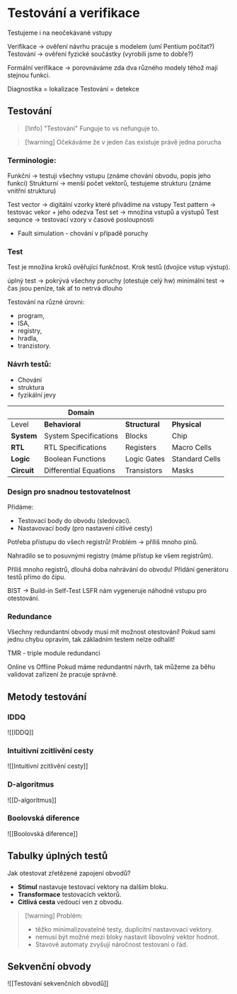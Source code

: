 # Testování a verifikace
Testujeme i na neočekávané vstupy

Verifikace -> ověření návrhu pracuje s modelem (umí Pentium počítat?)
Testování -> ověření fyzické součástky (vyrobili jsme to dobře?)

Formální verifikace -> porovnáváme zda dva různého modely téhož mají stejnou funkci.

Diagnostika = lokalizace
Testování = detekce

## Testování 

> [!info] "Testování"
> Funguje to vs nefunguje to.

> [!warning] Očekáváme že v jeden čas existuje právě jedna porucha

### Terminologie:
Funkční -> testuji všechny vstupu (známe chování obvodu, popis jeho funkcí)
Strukturní -> menší počet vektorů, testujeme strukturu (známe vnitřní strukturu)

Test vector -> digitální vzorky které přivádíme na vstupy
Test pattern -> testovac vekor + jeho odezva
Test set -> množina vstupů a výstupů
Test sequnce -> testovací vzory v časové posloupnosti

- Fault simulation - chování v případě poruchy
### Test
Test je množina kroků ověřující funkčnost.
Krok testů (dvojice vstup výstup).

úplný test -> pokrývá všechny poruchy (otestuje celý hw)
minimální test -> čas jsou peníze, tak ať to netrvá dlouho


Testování na různé úrovni:
- program,
- ISA,
- registry,
- hradla,
- tranzistory.

### Návrh testů:
- Chování
- struktura
- fyzikální jevy

|             | Domain                 |                |                |
| ----------- | ---------------------- | -------------- | -------------- |
| Level       | **Behavioral**         | **Structural** | **Physical**   |
| **System**  | System Specifications  | Blocks         | Chip           |
| **RTL**     | RTL Specifications     | Registers      | Macro Cells    |
| **Logic**   | Boolean Functions      | Logic Gates    | Standard Cells |
| **Circuit** | Differential Equations | Transistors    | Masks          |

### Design pro snadnou testovatelnost
Přidáme: 
- Testovací body do obvodu (sledovací).
- Nastavovací body (pro nastavení citlivé cesty)

Potřeba přístupu do všech registrů!
Problém -> příliš mnoho pinů.

Nahradilo se to posuvnými registry (máme přístup ke všem registrům).

Příliš mnoho registrů, dlouhá doba nahrávání do obvodu!
Přidání generátoru testů přímo do čipu.

BIST -> Build-in Self-Test
LSFR nám vygeneruje náhodné vstupu pro otestování.

### Redundance
Všechny redundantní obvody musí mít možnost otestování!
Pokud sami jednu chybu opravím, tak základním testem nelze odhalit!

TMR - triple module redundanci

Online vs Offline
Pokud máme redundantní návrh, tak můžeme za běhu validovat zařízení že pracuje správně.  
## Metody testování
### IDDQ
![[IDDQ]]

### Intuitivní zcitlivění cesty
![[Intuitivní zcitlivění cesty]]

### D-algoritmus
![[D-algoritmus]]

### Boolovská diference
![[Boolovská diference]]

## Tabulky úplných testů

Jak otestovat zřetězené zapojení obvodů?

- **Stimul** nastavuje testovací vektory na dalším bloku.
- **Transformace** testovacích vektorů.
- **Citlivá cesta** vedoucí ven z obvodu.

> [!warning] Problém:
> - těžko minimalizovatelné testy, duplicitní nastavovací vektory.
> - nemusí být možné mezi bloky nastavit libovolný vektor hodnot.
> - Stavové automaty zvyšují náročnost testovaní o řád.

## Sekvenční obvody
![[Testování sekvenčních obvodů]]